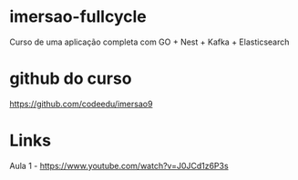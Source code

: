 # imersao-fullcycle
Curso de uma aplicação completa com GO + Nest + Kafka + Elasticsearch

# github do curso
https://github.com/codeedu/imersao9

# Links
Aula 1 - https://www.youtube.com/watch?v=J0JCd1z6P3s